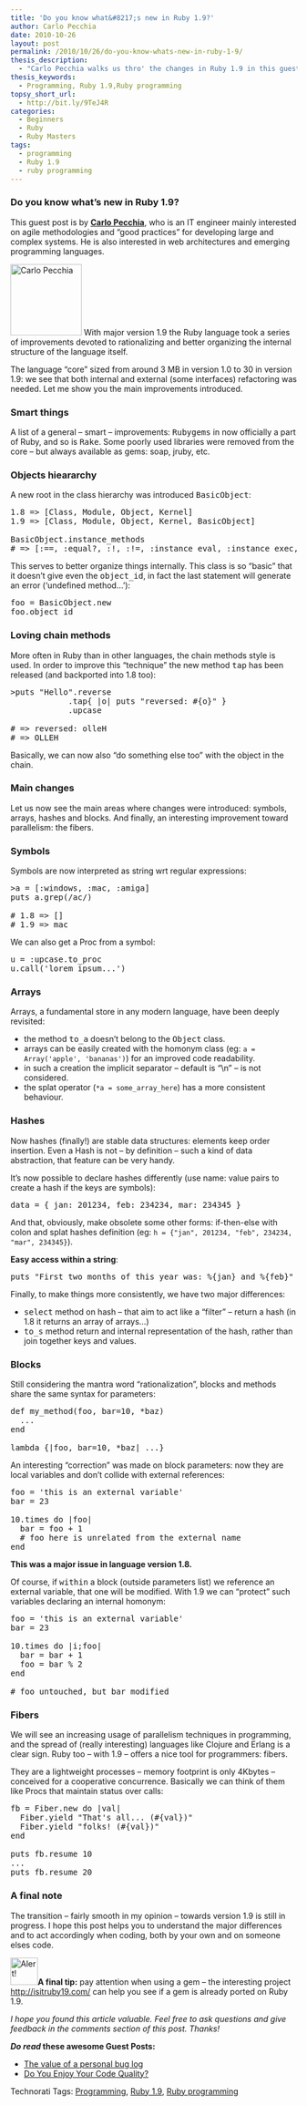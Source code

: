 ```yaml
---
title: 'Do you know what&#8217;s new in Ruby 1.9?'
author: Carlo Pecchia
date: 2010-10-26
layout: post
permalink: /2010/10/26/do-you-know-whats-new-in-ruby-1-9/
thesis_description:
  - "Carlo Pecchia walks us thro' the changes in Ruby 1.9 in this guest post on RubyLearning."
thesis_keywords:
  - Programming, Ruby 1.9,Ruby programming
topsy_short_url:
  - http://bit.ly/9TeJ4R
categories:
  - Beginners
  - Ruby
  - Ruby Masters
tags:
  - programming
  - Ruby 1.9
  - ruby programming
---
```

<div>
  <h3>
    Do you know what&#8217;s new in Ruby 1.9?
  </h3>
  
  <p class="update">
    This guest post is by <strong><a href="http://carlopecchia.eu/">Carlo Pecchia</a></strong>, who is an IT engineer mainly interested on agile methodologies and &#8220;good practices&#8221; for developing large and complex systems. He is also interested in web architectures and emerging programming languages.
  </p>
  
  <p class="block">
    <img class="alignright" src="http://rubylearning.com/images/carlopecchia.jpg" alt="Carlo Pecchia" title="Carlo Pecchia" width="125" height="125" /> <span class="drop_cap">W</span>ith major version 1.9 the Ruby language took a series of improvements devoted to rationalizing and better organizing the internal structure of the language itself.
  </p>
  
  <p>
    The language &#8220;core&#8221; sized from around 3 MB in version 1.0 to 30 in version 1.9: we see that both internal and external (some interfaces) refactoring was needed. Let me show you the main improvements introduced.
  </p>
  
  <h3>
    Smart things
  </h3>
  
  <p>
    A list of a general &#8211; smart &#8211; improvements: <tt>Rubygems</tt> in now officially a part of Ruby, and so is <tt>Rake</tt>. Some poorly used libraries were removed from the core &#8211; but always available as gems: soap, jruby, etc.
  </p>
  
  <h3>
    Objects hieararchy
  </h3>
  
  <p>
    A new root in the class hierarchy was introduced <tt>BasicObject</tt>:
  </p>
  
  <pre>1.8 =&gt; [Class, Module, Object, Kernel]
1.9 =&gt; [Class, Module, Object, Kernel, BasicObject]

BasicObject.instance_methods
# =&gt; [:==, :equal?, :!, :!=, :instance_eval, :instance_exec, :__send__]
</pre>
  
  <p>
    This serves to better organize things internally. This class is so &#8220;basic&#8221; that it doesn&#8217;t give even the <tt>object_id</tt>, in fact the last statement will generate an error (&#8216;undefined method&#8230;&#8217;):
  </p>
  
  <pre>foo = BasicObject.new
foo.object_id
</pre>
  
  <h3>
    Loving chain methods
  </h3>
  
  <p>
    More often in Ruby than in other languages, the chain methods style is used. In order to improve this &#8220;technique&#8221; the new method <tt>tap</tt> has been released (and backported into 1.8 too):
  </p>
  
  <pre>>puts "Hello".reverse
            .tap{ |o| puts "reversed: #{o}" }
            .upcase

# =&gt; reversed: olleH
# =&gt; OLLEH
</pre>
  
  <p>
    Basically, we can now also &#8220;do something else too&#8221; with the object in the chain.
  </p>
  
  <h3>
    Main changes
  </h3>
  
  <p>
    Let us now see the main areas where changes were introduced: symbols, arrays, hashes and blocks. And finally, an interesting improvement toward parallelism: the fibers.
  </p>
  
  <h3>
    Symbols
  </h3>
  
  <p>
    Symbols are now interpreted as string wrt regular expressions:
  </p>
  
  <pre>>a = [:windows, :mac, :amiga]
puts a.grep(/ac/)

# 1.8 =&gt; []
# 1.9 =&gt; mac
</pre>
  
  <p>
    We can also get a Proc from a symbol:
  </p>
  
  <pre>u = :upcase.to_proc
u.call('lorem ipsum...')
</pre>
  
  <h3>
    Arrays
  </h3>
  
  <p>
    Arrays, a fundamental store in any modern language, have been deeply revisited:
  </p>
  
  <ul>
    <li>
      the method <tt>to_a</tt> doesn&#8217;t belong to the <tt>Object</tt> class.
    </li>
    <li>
      arrays can be easily created with the homonym class (eg: <code>a = Array('apple', 'bananas')</code>) for an improved code readability.
    </li>
    <li>
      in such a creation the implicit separator &#8211; default is &#8220;\n&#8221; &#8211; is not considered.
    </li>
    <li>
      the splat operator (<code>*a = some_array_here</code>) has a more consistent behaviour.
    </li>
  </ul>
  
  <h3>
    Hashes
  </h3>
  
  <p>
    Now hashes (finally!) are stable data structures: elements keep order insertion. Even a Hash is not &#8211; by definition &#8211; such a kind of data abstraction, that feature can be very handy.
  </p>
  
  <p>
    It&#8217;s now possible to declare hashes differently (use name: value pairs to create a hash if the keys are symbols):
  </p>
  
  <pre>data = { jan: 201234, feb: 234234, mar: 234345 }
</pre>
  
  <p>
    And that, obviously, make obsolete some other forms: if-then-else with colon and splat hashes definition (eg: <code>h = {"jan", 201234, "feb", 234234, "mar", 234345}</code>).
  </p>
  
  <p>
    <b>Easy access within a string</b>:
  </p>
  
  <pre>puts "First two months of this year was: %{jan} and %{feb}" % data
</pre>
  
  <p>
    Finally, to make things more consistently, we have two major differences:
  </p>
  
  <ul>
    <li>
      <tt>select</tt> method on hash &#8211; that aim to act like a &#8220;filter&#8221; &#8211; return a hash (in 1.8 it returns an array of arrays&#8230;)
    </li>
    <li>
      <tt>to_s</tt> method return and internal representation of the hash, rather than join together keys and values.
    </li>
  </ul>
  
  <h3>
    Blocks
  </h3>
  
  <p>
    Still considering the mantra word &#8220;rationalization&#8221;, blocks and methods share the same syntax for parameters:
  </p>
  
  <pre>def my_method(foo, bar=10, *baz)
  ...
end

lambda {|foo, bar=10, *baz| ...}
</pre>
  
  <p>
    An interesting &#8220;correction&#8221; was made on block parameters: now they are local variables and don&#8217;t collide with external references:
  </p>
  
  <pre>foo = 'this is an external variable'
bar = 23

10.times do |foo|
  bar = foo + 1
  # foo here is unrelated from the external name
end
</pre>
  
  <p>
    <b>This was a major issue in language version 1.8.</b>
  </p>
  
  <p>
    Of course, if <tt>within</tt> a block (outside parameters list) we reference an external variable, that one will be modified. With 1.9 we can &#8220;protect&#8221; such variables declaring an internal homonym:
  </p>
  
  <pre>foo = 'this is an external variable'
bar = 23

10.times do |i;foo|
  bar = bar + 1
  foo = bar % 2
end

# foo untouched, but bar modified
</pre>
  
  <h3>
    Fibers
  </h3>
  
  <p>
    We will see an increasing usage of parallelism techniques in programming, and the spread of (really interesting) languages like Clojure and Erlang is a clear sign. Ruby too &#8211; with 1.9 &#8211; offers a nice tool for programmers: fibers.
  </p>
  
  <p>
    They are a lightweight processes &#8211; memory footprint is only 4Kbytes &#8211; conceived for a cooperative concurrence. Basically we can think of them like Procs that maintain status over calls:
  </p>
  
  <pre>fb = Fiber.new do |val|
  Fiber.yield "That's all... (#{val})"
  Fiber.yield "folks! (#{val})"
end

puts fb.resume 10
...
puts fb.resume 20
</pre>
  
  <h3>
    A final note
  </h3>
  
  <p>
    The transition &#8211; fairly smooth in my opinion &#8211; towards version 1.9 is still in progress. I hope this post helps you to understand the major differences and to act accordingly when coding, both by your own and on someone elses code.
  </p>
  
  <p class="attn">
    <img class="alignleft" height="48" width="48" alt="Alert!" src="http://rubylearning.com/images/icon_warning.png" title="Alert!" /><strong>A final tip:</strong> pay attention when using a gem &#8211; the interesting project <a href="http://isitruby19.com/">http://isitruby19.com/</a> can help you see if a gem is already ported on Ruby 1.9.
  </p>
  
  <p>
    <em>I hope you found this article valuable. Feel free to ask questions and give feedback in the comments section of this post. Thanks!</em>
  </p>
  
  <p>
    <strong><em>Do read</em> these awesome Guest Posts:</strong>
  </p>
  
  <ul>
    <li>
      <a href="http://rubylearning.com/blog/2010/10/25/the-value-of-a-personal-bug-log/">The value of a personal bug log</a>
    </li>
    <li>
      <a href="http://rubylearning.com/blog/2010/10/18/do-you-enjoy-your-code-quality/">Do You Enjoy Your Code Quality?</a>
    </li>
  </ul>
</div>

Technorati Tags: <a href="http://technorati.com/tag/Programming" rel="tag">Programming</a>, <a href="http://technorati.com/tag/Ruby+1.9" rel="tag"> Ruby 1.9</a>, <a href="http://technorati.com/tag/Ruby+programming" rel="tag">Ruby programming</a>
